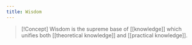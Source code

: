 ```yaml
---
title: Wisdom
---
```

> [!Concept]
> Wisdom is the supreme base of [[knowledge]] which unifies both [[theoretical knowledge]] and [[practical knowledge]].


